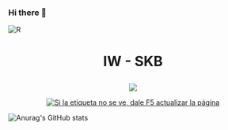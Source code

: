 ### Hi there 👋

![R](https://user-images.githubusercontent.com/75494927/170114885-9863fa81-142f-4c9b-ad86-ea2a73826139.gif)

<!--! contador de vistas -->

# <p align="center">IW - SKB</p>
<p align="center">
  <a href="https://github.com/ivalani/ivalani"><img src="https://readme-typing-svg.herokuapp.com?size=16&center=true&vCenter=true&width=480&lines=ITC+-+ITESM;Windows+%26+Linux+App+Developer;Cybersecurity+in+process"></a>
</p>
<p align="center">
  <a href="https://github.com/KeyCuevasMelgarejo/CONTADOR-VISITAS-GITHUB_">
    <img alt="Si la etiqueta no se ve, dale F5 actualizar la página" title="Visitas Perfil GitHub" src="https://github-contador-visitas.herokuapp.com/"/></a>
</p>

<!--! GitHub individual stats
[![Anurag's GitHub stats](https://github-readme-stats.vercel.app/api?username=ivalani)](https://github.com/ivalani/github-readme-stats)

Private: 
![Anurag's GitHub stats](https://github-readme-stats.vercel.app/api?username=ivalani&count_private=true) 
-->

![Anurag's GitHub stats](https://github-readme-stats.vercel.app/api?username=ivalani&count_private=true&theme=tokyonight) 

<!--!
**ivalani/ivalani** is a ✨ _special_ ✨ repository because its `README.md` (this file) appears on your GitHub profile.

Here are some ideas to get you started:


- 🔭 I’m currently working on ...
- 🌱 I’m currently learning ...![Uploading gif-prueba.gif…]()

- 👯 I’m looking to collaborate on ...
- 🤔 I’m looking for help with ...
- 💬 Ask me about ...
- 📫 How to reach me: ...
- 😄 Pronouns: ...
- ⚡ Fun fact: ...
-->
